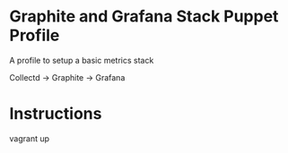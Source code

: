 # Graphite and Grafana Stack Puppet Profile

A profile to setup a basic metrics stack

Collectd -> Graphite -> Grafana

# Instructions

vagrant up
